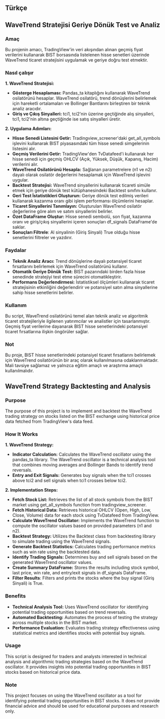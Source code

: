 ## Türkçe
## WaveTrend Stratejisi Geriye Dönük Test ve Analiz
### Amaç
Bu projenin amacı, TradingView'in veri akışından alınan geçmiş fiyat verilerini kullanarak BIST borsasında listelenen hisse senetleri üzerinde WaveTrend ticaret stratejisini uygulamak ve geriye doğru test etmektir.

### Nasıl çalışır
**1. WaveTrend Stratejisi:**

- **Gösterge Hesaplaması:** Pandas_ta kitaplığını kullanarak WaveTrend osilatörünü hesaplar. WaveTrend osilatörü, trend dönüşlerini belirlemek için hareketli ortalamaları ve Bollinger Bantlarını birleştiren bir teknik analiz aracıdır.
- **Giriş ve Çıkış Sinyalleri:** tci1, tci2'nin üzerine geçtiğinde alış sinyalleri, tci1, tci2'nin altına geçtiğinde ise satış sinyalleri üretir.

**2. Uygulama Adımları:**

- **Hisse Senedi Listesini Getir:** Tradingview_screener'daki get_all_symbols işlevini kullanarak BIST piyasasındaki tüm hisse senedi simgelerinin listesini alır.
- **Geçmiş Verilerini Getir:** TradingView'den TvDatafeed'i kullanarak her hisse senedi için geçmiş OHLCV (Açık, Yüksek, Düşük, Kapanış, Hacim) verilerini alır.
- **WaveTrend Osilatörünü Hesapla:** Sağlanan parametrelere (n1 ve n2) dayalı olarak osilatör değerlerini hesaplamak için WaveTrend işlevini uygular.
- **Backtest Stratejisi:** WaveTrend sinyallerini kullanarak ticareti simüle etmek için geriye dönük test kütüphanesindeki Backtest sınıfını kullanır.
- **Geri Test İstatistikleri Oluşturun:** Geriye dönük test edilmiş verileri kullanarak kazanma oranı gibi işlem performansı ölçümlerini hesaplar.
- **Ticaret Sinyallerini Tanımlayın:** Oluşturulan WaveTrend osilatör değerlerine göre alım ve satım sinyallerini belirler.
- **Özet DataFrame Oluştur:** Hisse senedi sembolü, son fiyat, kazanma oranı ve giriş/çıkış sinyallerini içeren sonuçları df_signals DataFrame'de saklar.
- **Sonuçları Filtrele**: Al sinyalinin (Giriş Sinyali) True olduğu hisse senetlerini filtreler ve yazdırır.

### Faydalar
- **Teknik Analiz Aracı:** Trend dönüşlerine dayalı potansiyel ticaret fırsatlarını belirlemek için WaveTrend osilatörünü kullanır.
- **Otomatik Geriye Dönük Test:** BIST pazarındaki birden fazla hisse senedinde stratejiyi test etme sürecini otomatikleştirir.
- **Performans Değerlendirmesi:** İstatistiksel ölçümleri kullanarak ticaret stratejisinin etkinliğini değerlendirir ve potansiyel satın alma sinyallerine sahip hisse senetlerini belirler.

### Kullanım
Bu script, WaveTrend osilatörünü temel alan teknik analiz ve algoritmik ticaret stratejileriyle ilgilenen yatırımcılar ve analistler için tasarlanmıştır. Geçmiş fiyat verilerine dayanarak BIST hisse senetlerindeki potansiyel ticaret fırsatlarına ilişkin öngörüler sağlar.

### Not
Bu proje, BIST hisse senetlerindeki potansiyel ticaret fırsatlarını belirlemek için WaveTrend osilatörünün bir araç olarak kullanılmasına odaklanmaktadır. Mali tavsiye sağlamaz ve yalnızca eğitim amaçlı ve araştırma amaçlı kullanılmalıdır.

## WaveTrend Strategy Backtesting and Analysis
### Purpose
The purpose of this project is to implement and backtest the WaveTrend trading strategy on stocks listed on the BIST exchange using historical price data fetched from TradingView's data feed.

### How It Works
**1. WaveTrend Strategy:**

- **Indicator Calculation:** Calculates the WaveTrend oscillator using the pandas_ta library. The WaveTrend oscillator is a technical analysis tool that combines moving averages and Bollinger Bands to identify trend reversals.
- **Entry and Exit Signals:** Generates buy signals when the tci1 crosses above tci2 and sell signals when tci1 crosses below tci2.

**2. Implementation Steps:**

- **Fetch Stock List:** Retrieves the list of all stock symbols from the BIST market using get_all_symbols function from tradingview_screener.
- **Fetch Historical Data:** Retrieves historical OHLCV (Open, High, Low, Close, Volume) data for each stock using TvDatafeed from TradingView.
- **Calculate WaveTrend Oscillator:** Implements the WaveTrend function to compute the oscillator values based on provided parameters (n1 and n2).
- **Backtest Strategy:** Utilizes the Backtest class from backtesting library to simulate trading using the WaveTrend signals.
- **Generate Backtest Statistics:** Calculates trading performance metrics such as win rate using the backtested data.
- **Identify Trading Signals:** Determines buy and sell signals based on the generated WaveTrend oscillator values.
- **Create Summary DataFrame:** Stores the results including stock symbol, last price, win rate, and entry/exit signals in df_signals DataFrame.
- **Filter Results**: Filters and prints the stocks where the buy signal (Giriş Sinyali) is True.

### Benefits
- **Technical Analysis Tool:** Uses WaveTrend oscillator for identifying potential trading opportunities based on trend reversals.
- **Automated Backtesting:** Automates the process of testing the strategy across multiple stocks in the BIST market.
- **Performance Evaluation:** Evaluates trading strategy effectiveness using statistical metrics and identifies stocks with potential buy signals.

### Usage
This script is designed for traders and analysts interested in technical analysis and algorithmic trading strategies based on the WaveTrend oscillator. It provides insights into potential trading opportunities in BIST stocks based on historical price data.

### Note
This project focuses on using the WaveTrend oscillator as a tool for identifying potential trading opportunities in BIST stocks. It does not provide financial advice and should be used for educational purposes and research only.